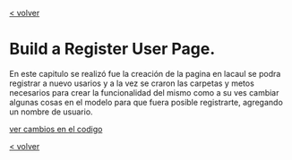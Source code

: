 [< volver](../../README.md)
# Build a Register User Page.

En este capitulo se realizó fue la creación de la pagina en lacaul se podra registrar a nuevo usarios y a la vez se craron las carpetas y metos necesarios para crear la funcionalidad del mismo como a su ves cambiar algunas cosas en el modelo para que fuera posible registrarte, agregando un nombre de usuario.

[ver cambios en el codigo](https://github.com/wilberthRA/Proyecto-1-Software-Libre/commit/02a35393f46f148bf937a53dd278855adb537776)

[< volver](../../README.md)